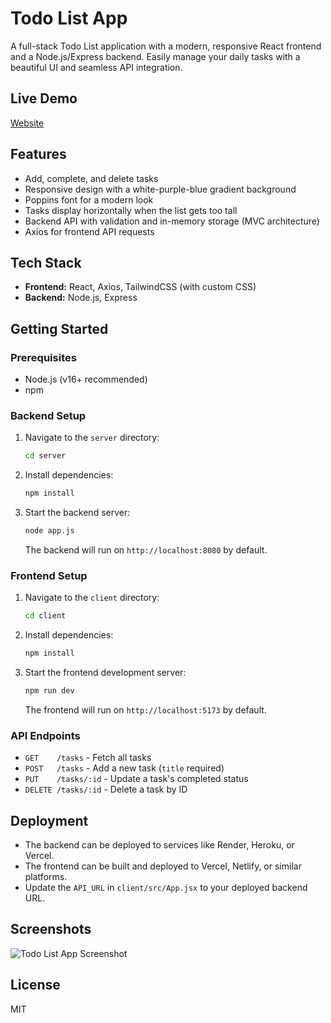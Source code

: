# Todo List App

A full-stack Todo List application with a modern, responsive React frontend and a Node.js/Express backend. Easily manage your daily tasks with a beautiful UI and seamless API integration.

## Live Demo

[Website](https://todo-list-app-harsh.vercel.app/)

## Features

- Add, complete, and delete tasks
- Responsive design with a white-purple-blue gradient background
- Poppins font for a modern look
- Tasks display horizontally when the list gets too tall
- Backend API with validation and in-memory storage (MVC architecture)
- Axios for frontend API requests

## Tech Stack

- **Frontend:** React, Axios, TailwindCSS (with custom CSS)
- **Backend:** Node.js, Express

## Getting Started

### Prerequisites

- Node.js (v16+ recommended)
- npm

### Backend Setup

1. Navigate to the `server` directory:
   ```bash
   cd server
   ```
2. Install dependencies:
   ```bash
   npm install
   ```
3. Start the backend server:
   ```bash
   node app.js
   ```
   The backend will run on `http://localhost:8080` by default.

### Frontend Setup

1. Navigate to the `client` directory:
   ```bash
   cd client
   ```
2. Install dependencies:
   ```bash
   npm install
   ```
3. Start the frontend development server:
   ```bash
   npm run dev
   ```
   The frontend will run on `http://localhost:5173` by default.

### API Endpoints

- `GET    /tasks` - Fetch all tasks
- `POST   /tasks` - Add a new task (`title` required)
- `PUT    /tasks/:id` - Update a task's completed status
- `DELETE /tasks/:id` - Delete a task by ID

## Deployment

- The backend can be deployed to services like Render, Heroku, or Vercel.
- The frontend can be built and deployed to Vercel, Netlify, or similar platforms.
- Update the `API_URL` in `client/src/App.jsx` to your deployed backend URL.

## Screenshots

![Todo List App Screenshot](screenshot.png)

## License

MIT
